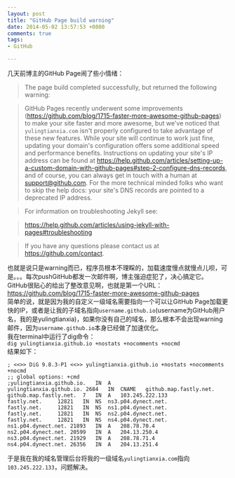 ```yaml
---
layout: post
title: "GitHub Page build warning"
date: 2014-05-02 13:57:53 +0800
comments: true
tags: 
- GitHub

---
```

几天前博主的GitHub Page闹了些小情绪：  
<!--more-->  
>The page build completed successfully, but returned the following warning:

>GitHub Pages recently underwent some improvements (https://github.com/blog/1715-faster-more-awesome-github-pages) to make your site faster and more awesome, but we've noticed that `yulingtianxia.com` isn't properly configured to take advantage of these new features. While your site will continue to work just fine, updating your domain's configuration offers some additional speed and performance benefits. Instructions on updating your site's IP address can be found at https://help.github.com/articles/setting-up-a-custom-domain-with-github-pages#step-2-configure-dns-records, and of course, you can always get in touch with a human at support@github.com. For the more technical minded folks who want to skip the help docs: your site's DNS records are pointed to a deprecated IP address.   

>For information on troubleshooting Jekyll see:  

>https://help.github.com/articles/using-jekyll-with-pages#troubleshooting  

>If you have any questions please contact us at https://github.com/contact.  

也就是说只是warning而已，程序员根本不理睬的，加载速度慢点就慢点儿呗，可是。。。每次pushGitHub都发一次邮件啊，博主强迫症犯了，决心搞定它。  
GitHub很贴心的给出了整改意见啊，也就是第一个URL：https://github.com/blog/1715-faster-more-awesome-github-pages  
简单的说，就是因为我的自定义一级域名需要指向一个可以让GitHub Page加载更快的IP，或者是让我的子域名指向`username.github.io`(username为GitHub用户名，我的是yulingtianxia)，如果你没有自己的域名，那么根本不会出现warning邮件，因为`username.github.io`本身已经做了加速优化。  
我在terminal中运行了dig命令：  
`dig yulingtianxia.github.io +nostats +nocomments +nocmd`  
结果如下：  
``` 
; <<>> DiG 9.8.3-P1 <<>> yulingtianxia.github.io +nostats +nocomments +nocmd
;; global options: +cmd
;yulingtianxia.github.io.	IN	A
yulingtianxia.github.io. 2684	IN	CNAME	github.map.fastly.net.
github.map.fastly.net.	7	IN	A	103.245.222.133
fastly.net.		12821	IN	NS	ns3.p04.dynect.net.
fastly.net.		12821	IN	NS	ns1.p04.dynect.net.
fastly.net.		12821	IN	NS	ns2.p04.dynect.net.
fastly.net.		12821	IN	NS	ns4.p04.dynect.net.
ns1.p04.dynect.net.	21893	IN	A	208.78.70.4
ns2.p04.dynect.net.	20599	IN	A	204.13.250.4
ns3.p04.dynect.net.	21929	IN	A	208.78.71.4
ns4.p04.dynect.net.	26356	IN	A	204.13.251.4
``` 
于是我在我的域名管理后台将我的一级域名`yulingtianxia.com`指向`103.245.222.133`，问题解决。